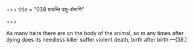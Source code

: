 +++
title = "038 यावन्ति पशु-रोमाणि"

+++

As many hairs there are on the body of the animal, so m any times after dying does its needless killer suffer violent death, birth after birth.—(38.) 